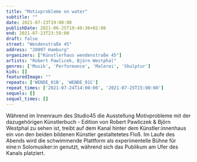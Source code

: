 ```yaml
---
title: "Motivprobleme on water"
subtitle: ""
date: 2021-07-23T19:00:00
publishDate: 2021-06-25T19:40:36+02:00
end: 2021-07-23T23:59:00
draft: false
street: "Wendenstraße 45"
address: "20097 Hamburg"
organizers: ["Künstlerhaus wendenstraße 45"]
artists: "Robert Pawlicek, Björn Westphal"
genres: ['Musik', 'Performance', 'Malerei', 'Skulptur']
kids: []
featuredImage: ""
repeats: ['WENDE_01B', 'WENDE_01C']
repeat_times: ['2021-07-24T14:00:00', '2021-07-25T15:00:00']
sequels: []
sequel_times: []
---
```


Während im Innenraum des Studio45 die Ausstellung Motivprobleme mit der dazugehörigen Künstlerbuch - Edition von Robert Pawliczek & Björn Westphal zu sehen ist, treibt auf dem Kanal hinter dem Künstler:innenhaus ein von den beiden bildenen Künstler gestaltetetes Floß. Im Laufe des Abends wird die schwimmende Plattform als experimentelle Bühne für eine:n Solomusiker:in genutzt, während sich das Publikum am Ufer des Kanals platziert.